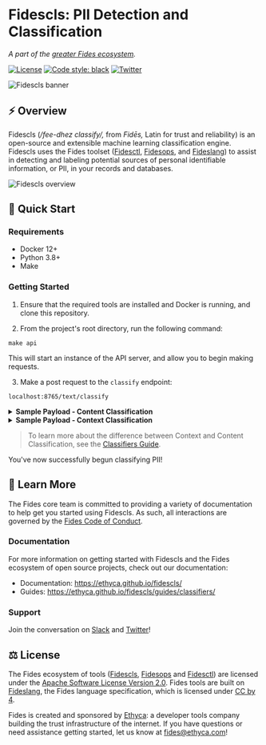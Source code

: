 # Fidescls: PII Detection and Classification
_A part of the [greater Fides ecosystem](https://github.com/ethyca/fides)._

[![License][license-image]][license-url]
[![Code style: black][black-image]][black-url]
[![Twitter][twitter-image]][twitter-url]

![Fidescls banner](docs/fidescls/docs/img/fidescls.png "Fidescls banner")

## :zap: Overview
Fidescls (*/fee-dhez classify/,* from *Fidēs,* Latin for trust and reliability) is an open-source and extensible machine learning classification engine. Fidescls uses the Fides toolset ([Fidesctl](https://ethyca.github.io/fides/), [Fidesops](https://ethyca.github.io/fidesops/), and [Fideslang](https://ethyca.github.io/fides/language/overview/)) to assist in detecting and labeling potential sources of personal identifiable information, or PII, in your records and databases.

![Fidescls overview](docs/fidescls/docs/img/fidescls-diagram.png "Fidescls overview")
## :rocket: Quick Start

### Requirements
* Docker 12+
* Python 3.8+
* Make
### Getting Started

1. Ensure that the required tools are installed and Docker is running, and clone this repository. 
   
2. From the project's root directory, run the following command:

```
make api
```
   
This will start an instance of the API server, and allow you to begin making requests.

3. Make a post request to the `classify` endpoint:

```
localhost:8765/text/classify
```

<details>
<summary><strong>Sample Payload - Content Classification</strong></summary>

```json
{
    "content": {
        "data": [
            "sample@aol.com",
            "(555) 555-5555",
            "4242-4242-4242-4242"
        ],
        "method_params": {
            "decision_method": "pass-through"
        }
    }
}
```

| field   | description   |
|----|-----|
|`data` | A string, or list of strings, representing the data to be processed. |
| `decision_method` | A value of `pass-through` returns the higher-level PII classifications to which your `data` belongs.|


**Successful Response:**
```json
{
    "content": [
        {
            "input": "sample@aol.com",
            "labels": [
                {
                    "label": "EMAIL_ADDRESS",
                    "score": 1.0,
                    "position_start": 0,
                    "position_end": 14
                },
                {
                    "label": "DOMAIN_NAME",
                    "score": 1.0,
                    "position_start": 7,
                    "position_end": 14
                }
            ]
        },
        {
            "input": "(555) 555-5555",
            "labels": [
                {
                    "label": "PHONE_NUMBER",
                    "score": 0.4,
                    "position_start": 0,
                    "position_end": 14
                }
            ]
        },
        {
            "input": "4242-4242-4242-4242",
            "labels": [
                {
                    "label": "CREDIT_CARD",
                    "score": 1.0,
                    "position_start": 0,
                    "position_end": 19
                }
            ]
        }
    ]
}
```
</details>


<details>
<summary><strong>Sample Payload - Context Classification</strong></summary>

```json 
{
    "context": {
        "data": [
            "email_address",
            "phone_num",
            "credit_card"
            ],
        "method": "similarity",
        "method_params": {
            "possible_targets": [
                "user.derived.identifiable.device.ip_address",
                "user.provided.identifiable.financial.account_number",
                "user.provided.identifiable.contact.email",
                "user.provided.identifiable.contact.phone_number",
                "account.contact.street",
                "account.contact.city",
                "account.contact.state",
                "account.contact.country",
                "account.contact.postal_code"
            ],
            "top_n": 2
        }
    }
}
```

| field   | description   |
|----|-----|
|`data` | A string, or list of strings, representing the data to be processed. |
| `possible_targets` | A list of potential [Data Categories](https://ethyca.github.io/fides/1.4.2/language/taxonomy/overview/#1-data-categories) to classify your `data` into. |
| `top_n` | The number of closest results to return. |

**Successful Response:**
```json
{
    "context": [
        {
            "input": "email_address",
            "labels": [
                {
                    "label": "user.provided.identifiable.contact.email",
                    "score": 0.791374585498101,
                    "position_start": null,
                    "position_end": null
                },
                {
                    "label": "account.contact.postal_code",
                    "score": 0.7402522077965934,
                    "position_start": null,
                    "position_end": null
                }
            ]
        },
        {
            "input": "phone_num",
            "labels": [
                {
                    "label": "user.provided.identifiable.contact.phone_number",
                    "score": 0.5770164988785474,
                    "position_start": null,
                    "position_end": null
                },
                {
                    "label": "account.contact.postal_code",
                    "score": 0.44817613132976103,
                    "position_start": null,
                    "position_end": null
                }
            ]
        },
        {
            "input": "credit_card",
            "labels": [
                {
                    "label": "user.provided.identifiable.financial.account_number",
                    "score": 0.5742921242220389,
                    "position_start": null,
                    "position_end": null
                },
                {
                    "label": "account.contact.postal_code",
                    "score": 0.5587338672966902,
                    "position_start": null,
                    "position_end": null
                }
            ]
        }
    ]
}
```
</details>

> To learn more about the difference between Context and Content Classification, see the [Classifiers Guide](docs/fidescls/docs/guides/classifiers.md).

You've now successfully begun classifying PII!

## :book: Learn More

The Fides core team is committed to providing a variety of documentation to help get you started using Fidescls.  As such, all interactions are governed by the [Fides Code of Conduct](https://ethyca.github.io/fides/community/code_of_conduct/).

### Documentation

For more information on getting started with Fidescls and the Fides ecosystem of open source projects, check out our documentation: 

- Documentation: https://ethyca.github.io/fidescls/
- Guides: https://ethyca.github.io/fidescls/guides/classifiers/

### Support

Join the conversation on [Slack](https://fid.es/join-slack) and [Twitter](https://twitter.com/ethyca)!

## :balance_scale: License

The Fides ecosystem of tools ([Fidescls](https://github.com/ethyca/fidescls), [Fidesops](https://github.com/ethyca/fidesops) and [Fidesctl](https://github.com/ethyca/fides)) are licensed under the [Apache Software License Version 2.0](https://www.apache.org/licenses/LICENSE-2.0).
Fides tools are built on [Fideslang](https://github.com/ethyca/privacy-taxonomy), the Fides language specification, which is licensed under [CC by 4](https://github.com/ethyca/privacy-taxonomy/blob/main/LICENSE). 

Fides is created and sponsored by [Ethyca](https://ethyca.com): a developer tools company building the trust infrastructure of the internet. If you have questions or need assistance getting started, let us know at fides@ethyca.com!


[license-image]: https://img.shields.io/:license-Apache%202-blue.svg
[license-url]: https://www.apache.org/licenses/LICENSE-2.0.txt
[black-image]: https://img.shields.io/badge/code%20style-black-000000.svg
[black-url]: https://github.com/psf/black/
[twitter-image]: https://img.shields.io/twitter/follow/ethyca?style=social
[twitter-url]: https://twitter.com/ethyca
